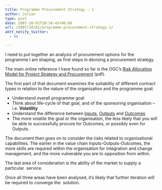 ```yaml
---
title: Programme Procurement Strategy – 1
author: Julian
type: post
date: 2007-10-01T10:34:43+00:00
url: /2007/10/01/programme-procurement-strategy-1/
aktt_notify_twitter:
  - no

---
```

I need to put together an analysis of procurement options for the programme I am shaping, as first steps in devising a procurement strategy.

The main online reference I have found so far is the OGC&#8217;s [Risk Allocation Model for Project Strategy and Procurement][1] (pdf).

The first part of that document examines the suitability of different contract types in relation to the nature of the organisation and the programme goal:

  * Understand overall programme goal
  * Think about life-cycle of that goal, and of the sponsoring organisation – i.e. **Volatility**
  * Understand the difference between [Inputs][2], [Outputs][3] and [Outcomes][4]
  * The more volatile the goal or the organisation, the less likely that you will be able to successfully procure for Outcomes, or possibly even for Outputs.

The document then goes on to consider the risks related to organisational capabilities. The earlier in the value chain Inputs-Outputs-Outcomes, the more skills are required within the organisation for integration and change management, and the more vulnerable you are to opposition from within.

The last area of consideration is the ability of the market to supply a particular  service.

Once all three areas have been analysed, it&#8217;s likely that further iteration will be required to converge the  solution.

 [1]: https://www.ogc.gov.uk/documents/RiskAllocationModel.pdf
 [2]: https://synesthesia.co.uk/msp/wiki/Input
 [3]: https://synesthesia.co.uk/msp/wiki/Output
 [4]: https://synesthesia.co.uk/msp/wiki/Outcome